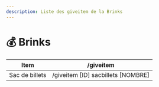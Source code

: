 ```yaml
---
description: Liste des giveitem de la Brinks
---
```


# 💰 Brinks

| Item           | /giveitem                            |
| -------------- | ------------------------------------ |
| Sac de billets | /giveitem \[ID] sacbillets \[NOMBRE] |
